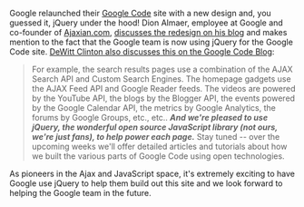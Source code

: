 Google relaunched their [Google Code](http://code.google.com/) site with
a new design and, you guessed it, jQuery under the hood! Dion Almaer,
employee at Google and co-founder of
[Ajaxian.com](http://www.ajaxian.com), [discusses the redesign on his
blog](http://almaer.com/blog/google-code-relaunches-new-redesign-using-jquery-great-video-content-and-more)
and makes mention to the fact that the Google team is now using jQuery
for the Google Code site. [DeWitt Clinton also discusses this on the
Google Code
Blog](http://google-code-updates.blogspot.com/2007/11/my-how-weve-grown.html):

> For example, the search results pages use a combination of the AJAX
> Search API and Custom Search Engines. The homepage gadgets use the
> AJAX Feed API and Google Reader feeds. The videos are powered by the
> YouTube API, the blogs by the Blogger API, the events powered by the
> Google Calendar API, the metrics by Google Analytics, the forums by
> Google Groups, etc., etc.. ***And we're pleased to use jQuery, the
> wonderful open source JavaScript library (not ours, we're just fans),
> to help power each page.*** Stay tuned -- over the upcoming weeks
> we'll offer detailed articles and tutorials about how we built the
> various parts of Google Code using open technologies.

As pioneers in the Ajax and JavaScript space, it's extremely exciting to
have Google use jQuery to help them build out this site and we look
forward to helping the Google team in the future.
